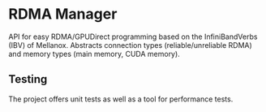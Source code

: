 # RDMA Manager

API for easy RDMA/GPUDirect programming based on the InfiniBandVerbs (IBV) of Mellanox.
Abstracts connection types (reliable/unreliable RDMA) and memory types (main memory, CUDA memory).

## Testing
The project offers unit tests as well as a tool for performance tests.
